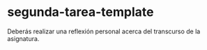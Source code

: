 # segunda-tarea-template

Deberás realizar una reflexión personal acerca del transcurso de la asignatura.
